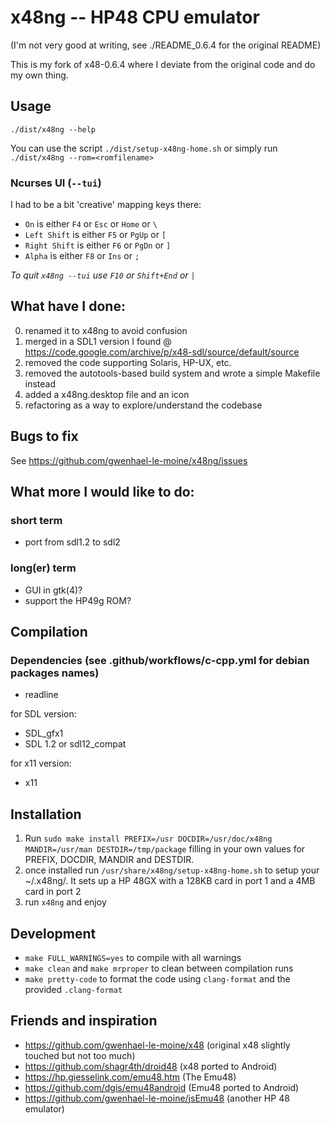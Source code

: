 # x48ng -- HP48 CPU emulator

(I'm not very good at writing, see ./README_0.6.4 for the original README)

This is my fork of x48-0.6.4 where I deviate from the original code and do my own thing.

## Usage

`./dist/x48ng --help`

You can use the script `./dist/setup-x48ng-home.sh` or simply run `./dist/x48ng --rom=<romfilename>`

### Ncurses UI (`--tui`)

I had to be a bit 'creative' mapping keys there:

- `On` is either `F4` or `Esc` or `Home` or `\`
- `Left Shift` is either `F5` or `PgUp` or `[`
- `Right Shift` is either `F6` or `PgDn` or `]`
- `Alpha` is either `F8` or `Ins` or `;`

_To quit `x48ng --tui` use `F10` or `Shift+End` or `|`_

## What have I done:

0. renamed it to x48ng to avoid confusion
1. merged in a SDL1 version I found @ https://code.google.com/archive/p/x48-sdl/source/default/source
2. removed the code supporting Solaris, HP-UX, etc.
3. removed the autotools-based build system and wrote a simple Makefile instead
4. added a x48ng.desktop file and an icon
5. refactoring as a way to explore/understand the codebase

## Bugs to fix

See https://github.com/gwenhael-le-moine/x48ng/issues

## What more I would like to do:

### short term

- port from sdl1.2 to sdl2

### long(er) term

- GUI in gtk(4)?
- support the HP49g ROM?

## Compilation

### Dependencies (see .github/workflows/c-cpp.yml for debian packages names)

- readline

for SDL version:

- SDL_gfx1
- SDL 1.2 or sdl12_compat

for x11 version:

- x11

## Installation

1. Run `sudo make install PREFIX=/usr DOCDIR=/usr/doc/x48ng MANDIR=/usr/man DESTDIR=/tmp/package` filling in your own values for PREFIX, DOCDIR, MANDIR and DESTDIR.
2. once installed run `/usr/share/x48ng/setup-x48ng-home.sh` to setup your ~/.x48ng/. It sets up a HP 48GX with a 128KB card in port 1 and a 4MB card in port 2
3. run `x48ng` and enjoy

## Development

- `make FULL_WARNINGS=yes` to compile with all warnings
- `make clean` and `make mrproper` to clean between compilation runs
- `make pretty-code` to format the code using `clang-format` and the provided `.clang-format`

## Friends and inspiration

- https://github.com/gwenhael-le-moine/x48 (original x48 slightly touched but not too much)
- https://github.com/shagr4th/droid48 (x48 ported to Android)
- https://hp.giesselink.com/emu48.htm (The Emu48)
- https://github.com/dgis/emu48android (Emu48 ported to Android)
- https://github.com/gwenhael-le-moine/jsEmu48 (another HP 48 emulator)
